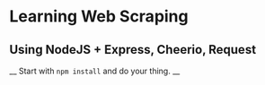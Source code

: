 # Learning Web Scraping

## Using NodeJS + Express, Cheerio, Request

__ Start with `npm install` and do your thing. __